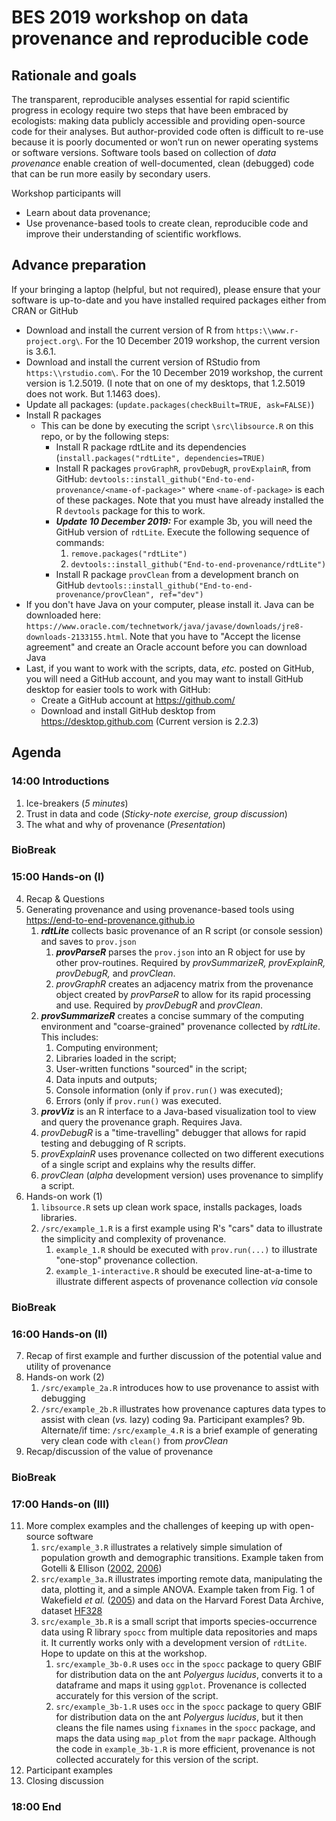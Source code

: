 # BES 2019 workshop on data provenance and reproducible code

## Rationale and goals

The transparent, reproducible analyses essential for rapid scientific progress in ecology require two steps that have been embraced by ecologists: making data publicly accessible and providing open-source code for their analyses. But author-provided code often is difficult to re-use because it is poorly documented or won’t run on newer operating systems or software versions. Software tools based on collection of *data provenance* enable creation of well-documented, clean (debugged) code that can be run more easily by secondary users.

Workshop participants will
* Learn about data provenance;
* Use provenance-based tools to create clean, reproducible code and improve their understanding of scientific workflows.

## Advance preparation

If your bringing a laptop (helpful, but not required), please ensure that your software is up-to-date and you have installed required packages either from CRAN or GitHub

* Download and install the current version of R from `https:\\www.r-project.org\`. For the 10 December 2019 workshop, the current version is 3.6.1. 
* Download and install the current version of RStudio from `https:\\rstudio.com\`. For the 10 December 2019 workshop, the current version is 1.2.5019. (I note that on one of my desktops, that 1.2.5019 does not work. But 1.1463 does).
* Update all packages: (`update.packages(checkBuilt=TRUE, ask=FALSE)`)
* Install R packages
    * This can be done by executing the script `\src\libsource.R` on this repo, or by the following steps:
        * Install R package rdtLite and its dependencies (`install.packages("rdtLite", dependencies=TRUE)`
        * Install R packages `provGraphR`, `provDebugR`, `provExplainR`, from GitHub: `devtools::install_github("End-to-end-provenance/<name-of-package>"` where `<name-of-package>` is each of these packages. Note that you must have already installed the R `devtools` package for this to work.
        * ***Update 10 December 2019:*** For example 3b, you will need the GitHub version of `rdtLite`. Execute the following sequence of commands:
            1. `remove.packages("rdtLite")`
            2. `devtools::install_github("End-to-end-provenance/rdtLite")`
        * Install R package `provClean` from a development branch on GitHub `devtools::install_github("End-to-end-provenance/provClean", ref="dev")`
* If you don't have Java on your computer, please install it. Java can be downloaded here: `https://www.oracle.com/technetwork/java/javase/downloads/jre8-downloads-2133155.html`. Note that you have to "Accept the license agreement" and create an Oracle account before you can download Java
* Last, if you want to work with the scripts, data, *etc.* posted on GitHub, you will need a GitHub account, and you may want to install GitHub desktop for easier tools to work with GitHub:
    * Create a GitHub account at <https://github.com/>
    * Download and install GitHub desktop from <https://desktop.github.com> (Current version is 2.2.3)

## Agenda

### 14:00 Introductions

1. Ice-breakers (*5 minutes*)
2. Trust in data and code (*Sticky-note exercise, group discussion*)
3. The what and why of provenance (*Presentation*)

### BioBreak

### 15:00 Hands-on (I)

4. Recap & Questions
5. Generating provenance and using provenance-based tools using <https://end-to-end-provenance.github.io>
    1. ***rdtLite*** collects basic provenance of an R script (or console session) and saves to `prov.json`
        1. ***provParseR*** parses the `prov.json` into an R object for use by other prov-routines. Required by *provSummarizeR, provExplainR, provDebugR,* and *provClean*.
        2. *provGraphR* creates an adjacency matrix from the provenance object created by *provParseR* to allow for its rapid processing and use. Required by *provDebugR* and *provClean*.
    2. ***provSummarizeR*** creates a concise summary of the computing environment and "coarse-grained" provenance collected by *rdtLite*. This includes:
        1. Computing environment;
        2. Libraries loaded in the script;
        3. User-written functions "sourced" in the script;
        4. Data inputs and outputs;
        5. Console information (only if `prov.run()` was executed);
        6. Errors (only if `prov.run()` was executed.
    3. ***provViz*** is an R interface to a Java-based visualization tool to view and query the provenance graph. Requires Java.
    4. *provDebugR* is a "time-travelling" debugger that allows for rapid testing and debugging of R scripts.
    5. *provExplainR* uses provenance collected on two different executions of a single script and explains why the results differ.
    6. *provClean* (*alpha* development version) uses provenance to simplify a script.
6. Hands-on work (1)
    1. `libsource.R` sets up clean work space, installs packages, loads libraries.
    2. `/src/example_1.R` is a first example using R's "cars" data to illustrate the simplicity and complexity of provenance.
        1. `example_1.R` should be executed with `prov.run(...)` to illustrate "one-stop" provenance collection.
        2. `example_1-interactive.R` should be executed line-at-a-time to illustrate different aspects of provenance collection *via* console
    
### BioBreak

### 16:00 Hands-on (II)

7. Recap of first example and further discussion of the potential value and utility of provenance
8. Hands-on work (2)
    1. `/src/example_2a.R` introduces how to use provenance to assist with debugging
    2. `/src/example_2b.R` illustrates how provenance captures data types to assist with clean (*vs.* lazy) coding
9a. Participant examples?
9b. Alternate/if time: `/src/example_4.R` is a brief example of generating very clean code with `clean()` from *provClean*
10. Recap/discussion of the value of provenance

### BioBreak

### 17:00 Hands-on (III)

11. More complex examples and the challenges of keeping up with open-source software
     1. `src/example_3.R` illustrates a relatively simple simulation of population growth and demographic transitions. Example taken from Gotelli & Ellison ([2002](https://harvardforest.fas.harvard.edu/sites/harvardforest.fas.harvard.edu/files/ellison-pubs/2002/gotelli_and_ellison_2002b.pdf), [2006](https://harvardforest.fas.harvard.edu/sites/harvardforest.fas.harvard.edu/files/ellison-pubs/2006/gotelli_ellison_2006_ecolapp.pdf))
     2. `src/example_3a.R` illustrates importing remote data, manipulating the data, plotting it, and a simple ANOVA. Example taken from Fig. 1 of Wakefield *et al.* ([2005](https://harvardforest.fas.harvard.edu/sites/harvardforest.fas.harvard.edu/files/ellison-pubs/2005/wakefield_etal_2005.pdf)) and data on the Harvard Forest Data Archive, dataset [HF328](https://harvardforest.fas.harvard.edu/exist/apps/datasets/showData.html?id=HF328)
     3. `src/example_3b.R` is a small script that imports species-occurrence data using R library `spocc` from multiple data repositories and maps it. It currently works only with a development version of `rdtLite`. Hope to update on this at the workshop.
         1. `src/example_3b-0.R` uses `occ` in the `spocc` package to query GBIF for distribution data on the ant *Polyergus lucidus*, converts it to a dataframe and maps it using `ggplot`. Provenance is collected accurately for this version of the script.
         2. `src/example_3b-1.R` uses `occ` in the `spocc` package to query GBIF for distribution data on the ant *Polyergus lucidus*, but it then cleans the file names using `fixnames` in the `spocc` package, and maps the data using `map_plot` from the `mapr` package. Although the code in `example_3b-1.R` is more efficient, provenance is not collected accurately for this version of the script.
12. Participant examples
13. Closing discussion
     
### 18:00 End
